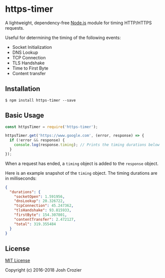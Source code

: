 https-timer
==========

A lightweight, dependency-free [Node.js]((https://nodejs.org)) module for timing HTTP/HTTPS requests.

Useful for determining the timing of the following events:

- Socket Initialization
- DNS Lookup
- TCP Connection
- TLS Handshake
- Time to First Byte
- Content transfer


## Installation

    $ npm install https-timer --save

## Basic Usage

```js
const httpsTimer = require('https-timer');

httpsTimer.get('https://www.google.com', (error, response) => {
  if (!error && response) {
    console.log(response.timing); // Prints the timing durations below
  }
});
```

When a request has ended, a `timing` object is added to the `response` object.

Here is an example snapshot of the `timing` object. The timing durations are in milliseconds:

```json
{
  "durations": {
    "socketOpen": 1.591956,
    "dnsLookup": 20.326722,
    "tcpConnection": 45.247362,
    "tlsHandshake": 93.815933,
    "firstByte": 154.307801,
    "contentTransfer": 2.472127,
    "total": 319.355484
  }
}
```


## License

[MIT License](http://opensource.org/licenses/MIT)

Copyright (c) 2016-2018 Josh Crozier